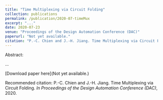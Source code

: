 ```yaml
---
title: "Time Multiplexing via Circuit Folding"
collection: publications
permalink: /publication/2020-07-timeMux
excerpt: "..."
date: 2020-07-23
venue: "Proceedings of the Design Automation Conference (DAC)"
paperurl: "Not yet available."
citation: "P.-C. Chien and J.-H. Jiang. Time Multiplexing via Circuit Folding. <i>In Proceedings of the Design Automation Conference (DAC)</i>, 2020."
---
```

Abstract:

...

[Download paper here](Not yet available.)

Recommended citation: P.-C. Chien and J.-H. Jiang. Time Multiplexing via Circuit Folding. <i>In Proceedings of the Design Automation Conference (DAC)</i>, 2020.